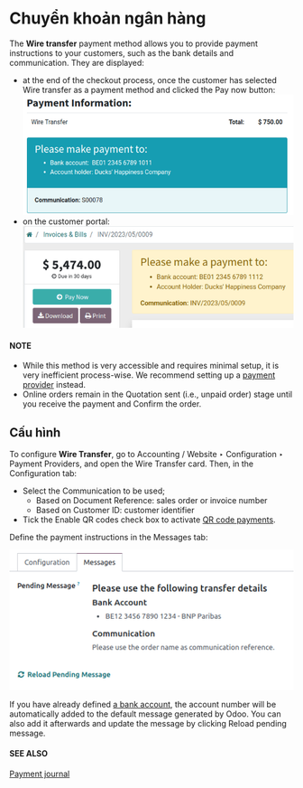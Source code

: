 # Chuyển khoản ngân hàng

The **Wire transfer** payment method allows you to provide payment instructions to your customers,
such as the bank details and communication. They are displayed:

- at the end of the checkout process, once the customer has selected Wire transfer as a
  payment method and clicked the Pay now button:
  ![Payment instructions at checkout](wire_transfer/payment_instructions_checkout.png)
- on the customer portal:
  ![Payment instructions on the customer portal](wire_transfer/payment_instructions_portal.png)

#### NOTE
- While this method is very accessible and requires minimal setup, it is very inefficient
  process-wise. We recommend setting up a [payment provider](../payment_providers.md) instead.
- Online orders remain in the Quotation sent (i.e., unpaid order) stage until you
  receive the payment and Confirm the order.

## Cấu hình

To configure **Wire Transfer**, go to Accounting / Website ‣ Configuration ‣
Payment Providers, and open the Wire Transfer card. Then, in the
Configuration tab:

- Select the Communication to be used;
  - Based on Document Reference: sales order or invoice number
  - Based on Customer ID: customer identifier
- Tick the Enable QR codes check box to activate [QR code payments](../accounting/customer_invoices/epc_qr_code.md).

Define the payment instructions in the Messages tab:

![Define payment instructions](wire_transfer/payment_instructions.png)

If you have already defined [a bank account](../accounting/bank.md), the account number will be
automatically added to the default message generated by Odoo. You can also add it afterwards and
update the message by clicking Reload pending message.

#### SEE ALSO
[Payment journal](../payment_providers.md#payment-providers-journal)
